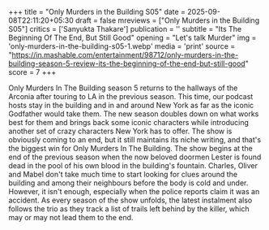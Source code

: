 +++
title = "Only Murders in the Building S05"
date = 2025-09-08T22:11:20+05:30
draft = false
mreviews = ["Only Murders in the Building S05"]
critics = ['Sanyukta Thakare']
publication = ''
subtitle = "Its The Beginning Of The End, But Still Good"
opening = "Let's talk Murder"
img = 'only-murders-in-the-building-s05-1.webp'
media = 'print'
source = "https://in.mashable.com/entertainment/98712/only-murders-in-the-building-season-5-review-its-the-beginning-of-the-end-but-still-good"
score = 7
+++

Only Murders In The Building season 5 returns to the hallways of the Arconia after touring to LA in the previous season. This time, our podcast hosts stay in the building and in and around New York as far as the iconic Godfather would take them. The new season doubles down on what works best for them and brings back some iconic characters while introducing another set of crazy characters New York has to offer. The show is obviously coming to an end, but it still maintains its niche writing, and that's the biggest win for Only Murders In The Building. The show begins at the end of the previous season when the now beloved doormen Lester is found dead in the pool of his own blood in the building's fountain. Charles, Oliver and Mabel don't take much time to start looking for clues around the building and among their neighbours before the body is cold and under. However, it isn't enough, especially when the police reports claim it was an accident. As every season of the show unfolds, the latest instalment also follows the trio as they track a list of trails left behind by the killer, which may or may not lead them to the end.
